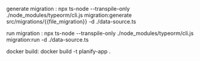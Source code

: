 generate migration : npx ts-node --transpile-only ./node_modules/typeorm/cli.js migration:generate src/migrations/{{file_migration}} -d ./data-source.ts

run migration : npx ts-node --transpile-only ./node_modules/typeorm/cli.js migration:run -d ./data-source.ts

docker build: docker build -t planify-app .
